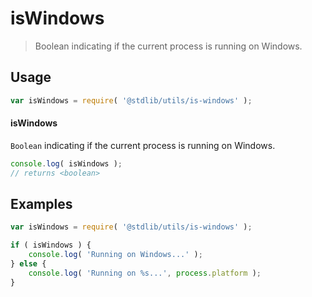 isWindows
===

> Boolean indicating if the current process is running on Windows.


<section class="usage">

## Usage

``` javascript
var isWindows = require( '@stdlib/utils/is-windows' );
```

#### isWindows

`Boolean` indicating if the current process is running on Windows.

``` javascript
console.log( isWindows );
// returns <boolean>
```

</section>

<!-- /.usage -->


<section class="examples">

## Examples

``` javascript
var isWindows = require( '@stdlib/utils/is-windows' );

if ( isWindows ) {
    console.log( 'Running on Windows...' );
} else {
    console.log( 'Running on %s...', process.platform );
}
```

</section>

<!-- /.examples -->


<section class="links">

</section>

<!-- /.links -->
